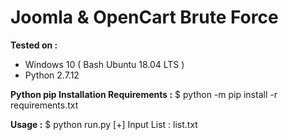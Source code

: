# Joomla &amp; OpenCart Brute Force

<b>Tested on :</b>
- Windows 10 ( Bash Ubuntu 18.04 LTS )
- Python 2.7.12

<b>Python pip Installation Requirements :</b>
$ python -m pip install -r requirements.txt

<b>Usage :</b>
$ python run.py
[+] Input List : list.txt
